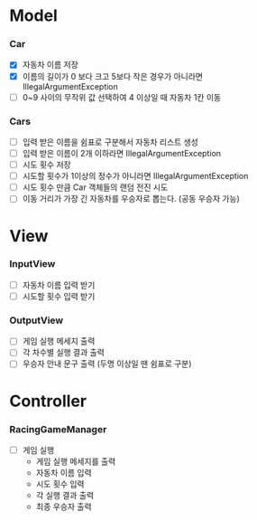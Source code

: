 # Model

### Car

- [x] 자동차 이름 저장
- [x] 이름의 길이가 0 보다 크고 5보다 작은 경우가 아니라면 IllegalArgumentException
- [ ] 0~9 사이의 무작위 값 선택하여 4 이상일 때 자동차 1칸 이동

### Cars

- [ ] 입력 받은 이름을 쉼표로 구분해서 자동차 리스트 생성
- [ ] 입력 받은 이름이 2개 이하라면 IllegalArgumentException
- [ ] 시도 횟수 저장
- [ ] 시도할 횟수가 1이상의 정수가 아니라면 IllegalArgumentException
- [ ] 시도 횟수 만큼 Car 객체들의 랜덤 전진 시도
- [ ] 이동 거리가 가장 긴 자동차를 우승자로 뽑는다. (공동 우승자 가능)

# View

### InputView

- [ ] 자동차 이름 입력 받기
- [ ] 시도할 횟수 입력 받기

### OutputView

- [ ] 게임 실행 메세지 출력
- [ ] 각 차수별 실행 결과 출력
- [ ] 우승자 안내 문구 출력 (두명 이상일 땐 쉼표로 구분)

# Controller

### RacingGameManager

- [ ] 게임 실행 
  - 게임 실행 메세지를 출력
  - 자동차 이름 입력
  - 시도 횟수 입력
  - 각 실행 결과 출력
  - 최종 우승자 출력
